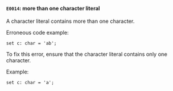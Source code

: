 #### `E0014`: more than one character literal

A character literal contains more than one character.

Erroneous code example:

```
set c: char = 'ab';
```

To fix this error, ensure that the character literal contains only one character. 

Example:

```
set c: char = 'a';
```
